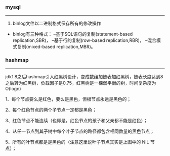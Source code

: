 ### mysql

---

1. binlog文件以二进制格式保存所有的修改操作
- binlog有三种格式：
  –基于SQL语句的复制(statement-based replication,SBR)，
  –基于行的复制(row-based replication,RBR)，
  –混合模式复制(mixed-based replication,MBR)。


### hashmap

---
jdk1.8之后hashmap引入红黑树设计，变成数组加链表加红黑树，链表长度达到8之后转为红黑树，负载因子是0.75，红黑树是一棵弱平衡的树，时间复杂度为O(logn)

1、每个节点要么是红色，要么是黑色，但根节点永远是黑色的；

2、每个红色节点的两个子节点一定都是黑色；

3、红色节点不能连续（也即是，红色节点的孩子和父亲都不能是红色）；

4、从任一节点到其子树中每个叶子节点的路径都包含相同数量的黑色节点；

5、所有的叶节点都是是黑色的（注意这里说叶子节点其实是上图中的 NIL 节点）；


